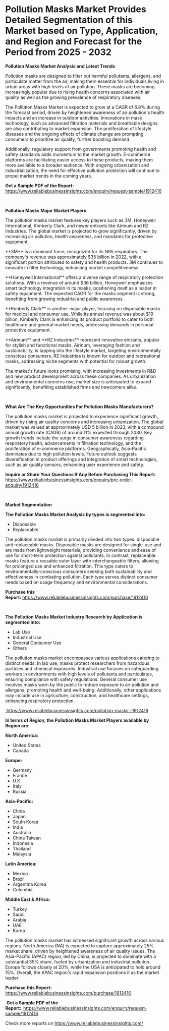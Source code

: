 <p><h1>Pollution Masks Market Provides Detailed Segmentation of this Market based on Type, Application, and Region and Forecast for the Period from 2025 - 2032</h1></p><p><strong>Pollution Masks Market Analysis and Latest Trends</strong></p>
<p><p>Pollution masks are designed to filter out harmful pollutants, allergens, and particulate matter from the air, making them essential for individuals living in urban areas with high levels of air pollution. These masks are becoming increasingly popular due to rising health concerns associated with air quality as well as the growing prevalence of respiratory diseases.</p><p>The Pollution Masks Market is expected to grow at a CAGR of 6.8% during the forecast period, driven by heightened awareness of air pollution's health impacts and an increase in outdoor activities. Innovations in mask technology, such as advanced filtration materials and breathable designs, are also contributing to market expansion. The proliferation of lifestyle diseases and the ongoing effects of climate change are prompting consumers to prioritize air quality, further boosting demand. </p><p>Additionally, regulatory support from governments promoting health and safety standards adds momentum to the market growth. E-commerce platforms are facilitating easier access to these products, making them more available to a broader audience. With ongoing urbanization and industrialization, the need for effective pollution protection will continue to propel market trends in the coming years.</p></p>
<p><strong>Get a Sample PDF of the Report:&nbsp;</strong> <a href="https://www.reliablebusinessinsights.com/enquiry/request-sample/1912416?utm_campaign=3083&utm_medium=2&utm_source=Github&utm_content=ia&utm_term=06042025&utm_id=pollution-masks">https://www.reliablebusinessinsights.com/enquiry/request-sample/1912416</a></p>
<p>&nbsp;</p>
<p><strong>Pollution Masks Major Market Players</strong></p>
<p><p>The pollution masks market features key players such as 3M, Honeywell International, Kimberly Clark, and newer entrants like Airinum and RZ Industries. The global market is projected to grow significantly, driven by increasing air pollution, health awareness, and mandates for protective equipment.</p><p>**3M** is a dominant force, recognized for its N95 respirators. The company's revenue was approximately $35 billion in 2022, with a significant portion attributed to safety and health products. 3M continues to innovate in filter technology, enhancing market competitiveness.</p><p>**Honeywell International** offers a diverse range of respiratory protection solutions. With a revenue of around $36 billion, Honeywell emphasizes smart technology integration in its masks, positioning itself as a leader in safety equipment. The expected CAGR for the masks segment is strong, benefiting from growing industrial and public awareness.</p><p>**Kimberly Clark** is another major player, focusing on disposable masks for medical and consumer use. While its annual revenue was about $19 billion, Kimberly Clark is enhancing its product portfolio to cater to both healthcare and general market needs, addressing demands in personal protective equipment.</p><p>**Airinum** and **RZ Industries** represent innovative entrants, popular for stylish and functional masks. Airinum, leveraging fashion and sustainability, is tapping into the lifestyle market, targeting environmentally conscious consumers. RZ Industries is known for outdoor and recreational masks, addressing niche segments with potential for robust growth.</p><p>The market's future looks promising, with increasing investments in R&D and new product development across these companies. As urbanization and environmental concerns rise, market size is anticipated to expand significantly, benefiting established firms and newcomers alike.</p></p>
<p>&nbsp;</p>
<p><strong>What Are The Key Opportunities For Pollution Masks Manufacturers?</strong></p>
<p><p>The pollution masks market is projected to experience significant growth, driven by rising air quality concerns and increasing urbanization. The global market was valued at approximately USD 5 billion in 2023, with a compound annual growth rate (CAGR) of around 11% expected through 2030. Key growth trends include the surge in consumer awareness regarding respiratory health, advancements in filtration technology, and the proliferation of e-commerce platforms. Geographically, Asia-Pacific dominates due to high pollution levels. Future outlook suggests diversification in product offerings and integration of smart technologies, such as air quality sensors, enhancing user experience and safety.</p></p>
<p><strong>Inquire or Share Your Questions If Any Before Purchasing This Report:</strong> <a href="https://www.reliablebusinessinsights.com/enquiry/pre-order-enquiry/1912416?utm_campaign=3083&utm_medium=2&utm_source=Github&utm_content=ia&utm_term=06042025&utm_id=pollution-masks">https://www.reliablebusinessinsights.com/enquiry/pre-order-enquiry/1912416</a></p>
<p>&nbsp;</p>
<p><strong>Market Segmentation</strong></p>
<p><strong>The Pollution Masks Market Analysis by types is segmented into:</strong></p>
<p><ul><li>Disposable</li><li>Replaceable</li></ul></p>
<p><p>The pollution masks market is primarily divided into two types: disposable and replaceable masks. Disposable masks are designed for single-use and are made from lightweight materials, providing convenience and ease of use for short-term protection against pollutants. In contrast, replaceable masks feature a reusable outer layer with interchangeable filters, allowing for prolonged use and enhanced filtration. This type caters to environmentally-conscious consumers seeking both sustainability and effectiveness in combating pollution. Each type serves distinct consumer needs based on usage frequency and environmental considerations.</p></p>
<p><strong>Purchase this Report:&nbsp;</strong><a href="https://www.reliablebusinessinsights.com/purchase/1912416?utm_campaign=3083&utm_medium=2&utm_source=Github&utm_content=ia&utm_term=06042025&utm_id=pollution-masks">https://www.reliablebusinessinsights.com/purchase/1912416</a></p>
<p>&nbsp;</p>
<p><strong>The Pollution Masks Market Industry Research by Application is segmented into:</strong></p>
<p><ul><li>Lab Use</li><li>Industrial Use</li><li>General Consumer Use</li><li>Others</li></ul></p>
<p><p>The pollution masks market encompasses various applications catering to distinct needs. In lab use, masks protect researchers from hazardous particles and chemical exposures. Industrial use focuses on safeguarding workers in environments with high levels of pollutants and particulates, ensuring compliance with safety regulations. General consumer use involves masks worn by the public to reduce exposure to air pollution and allergens, promoting health and well-being. Additionally, other applications may include use in agriculture, construction, and healthcare settings, enhancing respiratory protection.</p></p>
<p><a href="https://www.reliablebusinessinsights.com/pollution-masks-r1912416?utm_campaign=3083&utm_medium=2&utm_source=Github&utm_content=ia&utm_term=06042025&utm_id=pollution-masks">&nbsp;https://www.reliablebusinessinsights.com/pollution-masks-r1912416</a></p>
<p><strong>In terms of Region, the Pollution Masks Market Players available by Region are:</strong></p>
<p>
    <p> <strong> North America: </strong>
        <ul>
            <li>United States</li>
            <li>Canada</li>
        </ul>
        </p> 
    <p> <strong> Europe: </strong>
        <ul>
            <li>Germany</li>
            <li>France</li>
            <li>U.K.</li>
            <li>Italy</li>
            <li>Russia</li>
        </ul>
        </p> 
    <p> <strong> Asia-Pacific: </strong>
        <ul>
            <li>China</li>
            <li>Japan</li>
            <li>South Korea</li>
            <li>India</li>
            <li>Australia</li>
            <li>China Taiwan</li>
            <li>Indonesia</li>
            <li>Thailand</li>
            <li>Malaysia</li>
        </ul>
        </p> 
    <p> <strong> Latin America: </strong>
        <ul>
            <li>Mexico</li>
            <li>Brazil</li>
            <li>Argentina Korea</li>
            <li>Colombia</li>
        </ul>
        </p> 
    <p> <strong> Middle East & Africa: </strong>
        <ul>
            <li>Turkey</li>
            <li>Saudi</li>
            <li>Arabia</li>
            <li>UAE</li>
            <li>Korea</li>
        </ul>
    </p>
    </p>
<p><p>The pollution masks market has witnessed significant growth across various regions. North America (NA) is expected to capture approximately 25% market share, driven by heightened awareness of air quality issues. The Asia-Pacific (APAC) region, led by China, is projected to dominate with a substantial 35% share, fueled by urbanization and industrial pollution. Europe follows closely at 20%, while the USA is anticipated to hold around 15%. Overall, the APAC region's rapid expansion positions it as the market leader.</p></p>
<p><strong>Purchase this Report: </strong><a href="https://www.reliablebusinessinsights.com/purchase/1912416?utm_campaign=3083&utm_medium=2&utm_source=Github&utm_content=ia&utm_term=06042025&utm_id=pollution-masks">https://www.reliablebusinessinsights.com/purchase/1912416</a></p>
<p>&nbsp;<strong>Get a Sample PDF of the Report:&nbsp;&nbsp;</strong><a href="https://www.reliablebusinessinsights.com/enquiry/request-sample/1912416?utm_campaign=3083&utm_medium=2&utm_source=Github&utm_content=ia&utm_term=06042025&utm_id=pollution-masks">https://www.reliablebusinessinsights.com/enquiry/request-sample/1912416</a></p>
<p><strong></strong></p>
<p>Check more reports on <a href="https://www.reliablebusinessinsights.com/?utm_campaign=3083&utm_medium=2&utm_source=Github&utm_content=ia&utm_term=06042025&utm_id=pollution-masks">https://www.reliablebusinessinsights.com/</a></p>